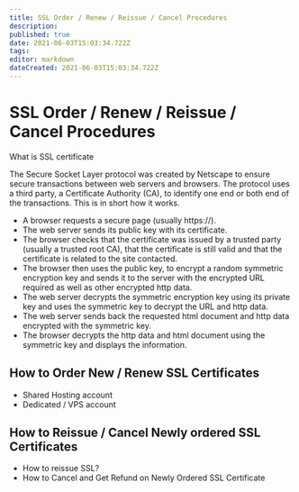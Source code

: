 ```yaml
---
title: SSL Order / Renew / Reissue / Cancel Procedures
description: 
published: true
date: 2021-06-03T15:03:34.722Z
tags: 
editor: markdown
dateCreated: 2021-06-03T15:03:34.722Z
---
```


# SSL Order / Renew / Reissue / Cancel Procedures
What is SSL certificate 

The Secure Socket Layer protocol was created by Netscape to ensure secure transactions between web servers and browsers. The protocol uses a third party, a Certificate Authority (CA), to identify one end or both end of the transactions. This is in short how it works.

- A browser requests a secure page (usually https://).
- The web server sends its public key with its certificate.
- The browser checks that the certificate was issued by a trusted party (usually a trusted root CA), that the certificate is still valid and that the certificate is related to the site contacted.
- The browser then uses the public key, to encrypt a random symmetric encryption key and sends it to the server with the encrypted URL required as well as other encrypted http data.
- The web server decrypts the symmetric encryption key using its private key and uses the symmetric key to decrypt the URL and http data.
- The web server sends back the requested html document and http data encrypted with the symmetric key.
- The browser decrypts the http data and html document using the symmetric key and displays the information.

## How to Order New / Renew SSL Certificates
- Shared Hosting account
- Dedicated / VPS account

## How to Reissue / Cancel Newly ordered SSL Certificates

- How to reissue SSL?
- How to Cancel and Get Refund on Newly Ordered SSL Certificate

